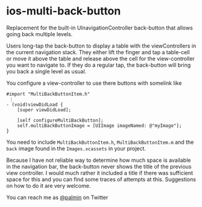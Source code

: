 # ios-multi-back-button

Replacement for the built-in UInavigationController back-button that allows going back multiple
levels. 

Users long-tap the back-button to display a table with the viewControllers in the current navigation
stack. They either lift the finger and tap a table-cell or move it above the table and release above 
the cell for the view-controller you want to navigate to. If they do a regular tap, the back-button 
will bring you back a single level as usual.

You configure a view-controller to use there buttons with somelink like

````
#import "MultiBackButtonItem.h"
 ⋮
- (void)viewDidLoad {
    [super viewDidLoad];

    [self configureMultiBackButton];
    self.multiBackButtonImage = [UIImage imageNamed: @"myImage"];
}
````

You need to include `MultiBackButtonItem.h`, `MultiBackButtonItem.m` and the `back` image found in the `Images.xcassets` in your project.

Because I have not reliable way to determine how much space is available in the navigation bar, the
back-button never shows the title of the previous view controller. I would much rather it included a title 
if there was sufficient space for this and you can find some traces of attempts at this. Suggestions on
how to do it are very welcome.

You can reach me as [@palmin](https://twitter.com/palmin) on Twitter
